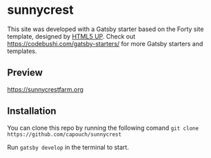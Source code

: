 # sunnycrest
This site was developed with a Gatsby starter based on the Forty site template, designed by [HTML5 UP](https://html5up.net/forty). Check out https://codebushi.com/gatsby-starters/ for more Gatsby starters and templates.

## Preview

https://sunnycrestfarm.org

## Installation

You can clone this repo by running the following comand
`git clone https://github.com/capouch/sunnycrest`

Run `gatsby develop` in the terminal to start.
